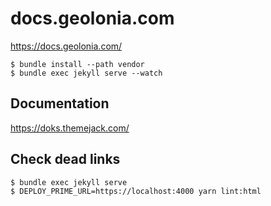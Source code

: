 # docs.geolonia.com

https://docs.geolonia.com/

```
$ bundle install --path vendor
$ bundle exec jekyll serve --watch
```

## Documentation

https://doks.themejack.com/

## Check dead links

```shell
$ bundle exec jekyll serve
$ DEPLOY_PRIME_URL=https://localhost:4000 yarn lint:html
```

